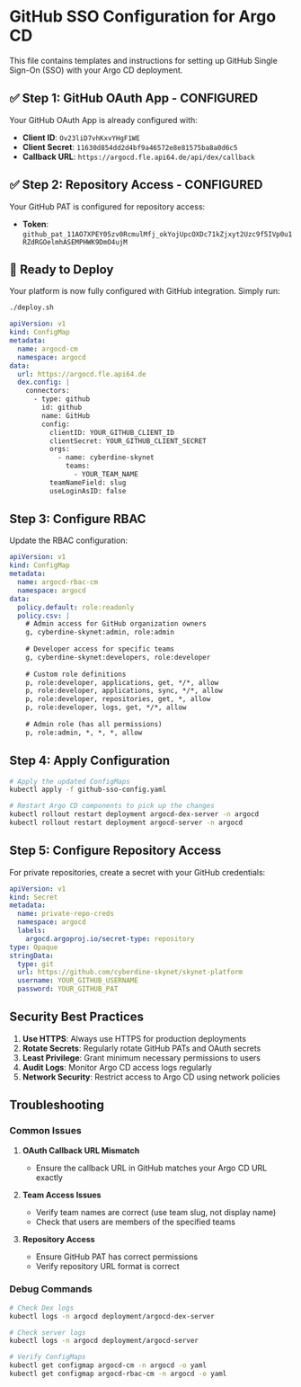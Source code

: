 # GitHub SSO Configuration for Argo CD

This file contains templates and instructions for setting up GitHub Single Sign-On (SSO) with your Argo CD deployment.

## ✅ Step 1: GitHub OAuth App - CONFIGURED

Your GitHub OAuth App is already configured with:
- **Client ID**: `Ov23liD7vhKxvYHgF1WE`
- **Client Secret**: `11630d854dd2d4bf9a46572e8e81575ba8a0d6c5`
- **Callback URL**: `https://argocd.fle.api64.de/api/dex/callback`

## ✅ Step 2: Repository Access - CONFIGURED

Your GitHub PAT is configured for repository access:
- **Token**: `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`

## 🚀 Ready to Deploy

Your platform is now fully configured with GitHub integration. Simply run:

```bash
./deploy.sh
```

```yaml
apiVersion: v1
kind: ConfigMap
metadata:
  name: argocd-cm
  namespace: argocd
data:
  url: https://argocd.fle.api64.de
  dex.config: |
    connectors:
      - type: github
        id: github
        name: GitHub
        config:
          clientID: YOUR_GITHUB_CLIENT_ID
          clientSecret: YOUR_GITHUB_CLIENT_SECRET
          orgs:
            - name: cyberdine-skynet
              teams:
                - YOUR_TEAM_NAME
          teamNameField: slug
          useLoginAsID: false
```

## Step 3: Configure RBAC

Update the RBAC configuration:

```yaml
apiVersion: v1
kind: ConfigMap
metadata:
  name: argocd-rbac-cm
  namespace: argocd
data:
  policy.default: role:readonly
  policy.csv: |
    # Admin access for GitHub organization owners
    g, cyberdine-skynet:admin, role:admin
    
    # Developer access for specific teams
    g, cyberdine-skynet:developers, role:developer
    
    # Custom role definitions
    p, role:developer, applications, get, */*, allow
    p, role:developer, applications, sync, */*, allow
    p, role:developer, repositories, get, *, allow
    p, role:developer, logs, get, */*, allow
    
    # Admin role (has all permissions)
    p, role:admin, *, *, *, allow
```

## Step 4: Apply Configuration

```bash
# Apply the updated ConfigMaps
kubectl apply -f github-sso-config.yaml

# Restart Argo CD components to pick up the changes
kubectl rollout restart deployment argocd-dex-server -n argocd
kubectl rollout restart deployment argocd-server -n argocd
```

## Step 5: Configure Repository Access

For private repositories, create a secret with your GitHub credentials:

```yaml
apiVersion: v1
kind: Secret
metadata:
  name: private-repo-creds
  namespace: argocd
  labels:
    argocd.argoproj.io/secret-type: repository
type: Opaque
stringData:
  type: git
  url: https://github.com/cyberdine-skynet/skynet-platform
  username: YOUR_GITHUB_USERNAME
  password: YOUR_GITHUB_PAT
```

## Security Best Practices

1. **Use HTTPS**: Always use HTTPS for production deployments
2. **Rotate Secrets**: Regularly rotate GitHub PATs and OAuth secrets
3. **Least Privilege**: Grant minimum necessary permissions to users
4. **Audit Logs**: Monitor Argo CD access logs regularly
5. **Network Security**: Restrict access to Argo CD using network policies

## Troubleshooting

### Common Issues

1. **OAuth Callback URL Mismatch**
   - Ensure the callback URL in GitHub matches your Argo CD URL exactly
   
2. **Team Access Issues**
   - Verify team names are correct (use team slug, not display name)
   - Check that users are members of the specified teams

3. **Repository Access**
   - Ensure GitHub PAT has correct permissions
   - Verify repository URL format is correct

### Debug Commands

```bash
# Check Dex logs
kubectl logs -n argocd deployment/argocd-dex-server

# Check server logs
kubectl logs -n argocd deployment/argocd-server

# Verify ConfigMaps
kubectl get configmap argocd-cm -n argocd -o yaml
kubectl get configmap argocd-rbac-cm -n argocd -o yaml
```
